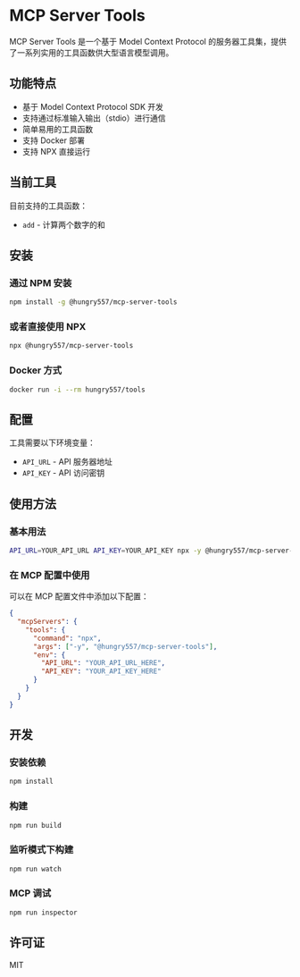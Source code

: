 # MCP Server Tools

MCP Server Tools 是一个基于 Model Context Protocol 的服务器工具集，提供了一系列实用的工具函数供大型语言模型调用。

## 功能特点

- 基于 Model Context Protocol SDK 开发
- 支持通过标准输入输出（stdio）进行通信
- 简单易用的工具函数
- 支持 Docker 部署
- 支持 NPX 直接运行

## 当前工具

目前支持的工具函数：

- `add` - 计算两个数字的和

## 安装

### 通过 NPM 安装

```bash
npm install -g @hungry557/mcp-server-tools
```

### 或者直接使用 NPX

```bash
npx @hungry557/mcp-server-tools
```

### Docker 方式

```bash
docker run -i --rm hungry557/tools
```

## 配置

工具需要以下环境变量：

- `API_URL` - API 服务器地址
- `API_KEY` - API 访问密钥

## 使用方法

### 基本用法

```bash
API_URL=YOUR_API_URL API_KEY=YOUR_API_KEY npx -y @hungry557/mcp-server-tools
```

### 在 MCP 配置中使用

可以在 MCP 配置文件中添加以下配置：

```json
{
  "mcpServers": {
    "tools": {
      "command": "npx",
      "args": ["-y", "@hungry557/mcp-server-tools"],
      "env": {
        "API_URL": "YOUR_API_URL_HERE",
        "API_KEY": "YOUR_API_KEY_HERE"
      }
    }
  }
}
```

## 开发

### 安装依赖

```bash
npm install
```

### 构建

```bash
npm run build
```

### 监听模式下构建

```bash
npm run watch
```

### MCP 调试

```bash
npm run inspector
```

## 许可证

MIT
